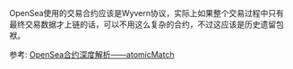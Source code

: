 


OpenSea使用的交易合约应该是Wyvern协议，实际上如果整个交易过程中只有最终交易数据才上链的话，可以不用这么复杂的合约，不过这应该是历史遗留包袱。


参考:
[OpenSea合约深度解析——atomicMatch](https://icode.best/i/25347747069025)


